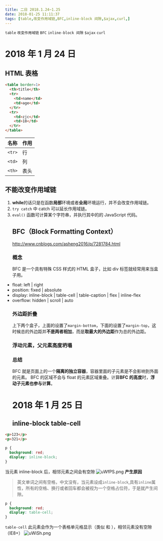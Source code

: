 ```yaml
---
title: 二日 2018.1.24~1.25
date: 2018-01-25 11:11:37
tags: [table,改变作用域链,BFC,inline-block 间隙,$ajax,curl,]
---
```


`table` `改变作用域链` `BFC` `inline-block 间隙` `$ajax` `curl`

<!--more-->

# 2018 年 1 月 24 日

## HTML 表格

```html
<table border=1>
  <th>title</th>
  <tr>
    <td>name</td>
    <td>age</td>
  </tr>
  <tr>
    <td>zjc</td>
    <td>18</td>
  </tr>
</table>
```

| 名称   | 作用 |
| ------ | ---- |
| `<tr>` | 行   |
| `<td>` | 列   |
| `<th>` | 表头 |

## 不能改变作用域链

1. **while**的话只是在函数**局部**环境或者**全局**环境运行，并不会改变作用域链。
2. `try catch` 中 catch 可以延长作用域链。
3. `eval()` 函数可计算某个字符串，并执行其中的的 JavaScript 代码。
   ## BFC（Block Formatting Context）
   http://www.cnblogs.com/asheng2016/p/7281784.html
   ### 概念
   BFC 是一个具有特殊 CSS 样式的 HTML 盒子，比如 div
   标签就经常用来当盒子用。

* float: left | right
* position: fixed | absolute
* display: inline-block | table-cell | table-caption | flex | inline-flex
* overflow: hidden | scroll | auto
  ### 外边距折叠
  上下两个盒子，上面的设置了`margin-bottom`，下面的设置了`margin-top`，这时候总的外边距并**不是两者相加**，而是**取最大的外边距**作为总的外边距。
  ### 浮动元素，父元素高度坍塌
  ### 总结
  BFC 就是页面上的一个**隔离的独立容器**，容器里面的子元素是不会影响到外面的元素。
  BFC 的区域不会与 float 的元素区域重叠。计算**BFC 的高度**时，**浮动子元素也参与计算**。
  # 2018 年 1 月 25 日
  ## inline-block table-cell

```html
<p>123</p>
<p>321</p>
```

```css
p {
  background: red;
  display: inline-block;
}
```

当元素 inline-block 后，相邻元素之间会有空隙
![uWfPS.png](https://s1.ax2x.com/2018/01/25/uWfPS.png)
**产生原因**

> 英文单词之间有空格，中文没有，当元素设成`inline-block`,具有`inline`属性，所有的空格、换行或者回车都会被视为一个空格占位符，于是就产生间隙。

```css
p {
  background: red;
  display: table-cell;
}
```

`table-cell` 此元素会作为一个表格单元格显示（类似 <td> 和 <th>），相邻元素没有空隙（IE8+）
![uWiSh.png](https://s1.ax2x.com/2018/01/25/uWiSh.png)
